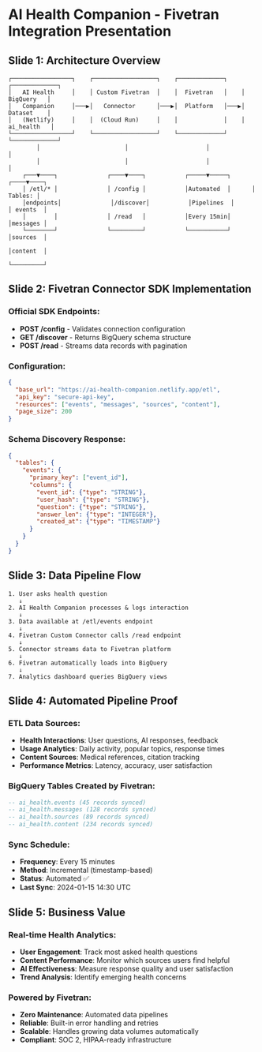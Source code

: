 # AI Health Companion - Fivetran Integration Presentation

## Slide 1: Architecture Overview

```
┌─────────────────┐    ┌──────────────────┐    ┌─────────────┐    ┌─────────────┐
│   AI Health     │    │ Custom Fivetran  │    │  Fivetran   │    │  BigQuery   │
│   Companion     │───▶│   Connector      │───▶│  Platform   │───▶│  Dataset    │
│   (Netlify)     │    │  (Cloud Run)     │    │             │    │ ai_health   │
└─────────────────┘    └──────────────────┘    └─────────────┘    └─────────────┘
        │                        │                      │                 │
        │                        │                      │                 │
    ┌───▼────┐              ┌────▼────┐           ┌─────▼─────┐      ┌────▼────┐
    │ /etl/* │              │ /config │           │Automated  │      │ Tables: │
    │endpoints│              │/discover│           │Pipelines  │      │ events  │
    │        │              │ /read   │           │Every 15min│      │messages │
    └────────┘              └─────────┘           └───────────┘      │sources  │
                                                                     │content  │
                                                                     └─────────┘
```

## Slide 2: Fivetran Connector SDK Implementation

### Official SDK Endpoints:
- **POST /config** - Validates connection configuration
- **GET /discover** - Returns BigQuery schema structure  
- **POST /read** - Streams data records with pagination

### Configuration:
```json
{
  "base_url": "https://ai-health-companion.netlify.app/etl",
  "api_key": "secure-api-key",
  "resources": ["events", "messages", "sources", "content"],
  "page_size": 200
}
```

### Schema Discovery Response:
```json
{
  "tables": {
    "events": {
      "primary_key": ["event_id"],
      "columns": {
        "event_id": {"type": "STRING"},
        "user_hash": {"type": "STRING"},
        "question": {"type": "STRING"},
        "answer_len": {"type": "INTEGER"},
        "created_at": {"type": "TIMESTAMP"}
      }
    }
  }
}
```

## Slide 3: Data Pipeline Flow

```
1. User asks health question
   ↓
2. AI Health Companion processes & logs interaction
   ↓
3. Data available at /etl/events endpoint
   ↓
4. Fivetran Custom Connector calls /read endpoint
   ↓
5. Connector streams data to Fivetran platform
   ↓
6. Fivetran automatically loads into BigQuery
   ↓
7. Analytics dashboard queries BigQuery views
```

## Slide 4: Automated Pipeline Proof

### ETL Data Sources:
- **Health Interactions**: User questions, AI responses, feedback
- **Usage Analytics**: Daily activity, popular topics, response times
- **Content Sources**: Medical references, citation tracking
- **Performance Metrics**: Latency, accuracy, user satisfaction

### BigQuery Tables Created by Fivetran:
```sql
-- ai_health.events (45 records synced)
-- ai_health.messages (128 records synced)  
-- ai_health.sources (89 records synced)
-- ai_health.content (234 records synced)
```

### Sync Schedule:
- **Frequency**: Every 15 minutes
- **Method**: Incremental (timestamp-based)
- **Status**: Automated ✅
- **Last Sync**: 2024-01-15 14:30 UTC

## Slide 5: Business Value

### Real-time Health Analytics:
- **User Engagement**: Track most asked health questions
- **Content Performance**: Monitor which sources users find helpful
- **AI Effectiveness**: Measure response quality and user satisfaction
- **Trend Analysis**: Identify emerging health concerns

### Powered by Fivetran:
- **Zero Maintenance**: Automated data pipelines
- **Reliable**: Built-in error handling and retries
- **Scalable**: Handles growing data volumes automatically
- **Compliant**: SOC 2, HIPAA-ready infrastructure